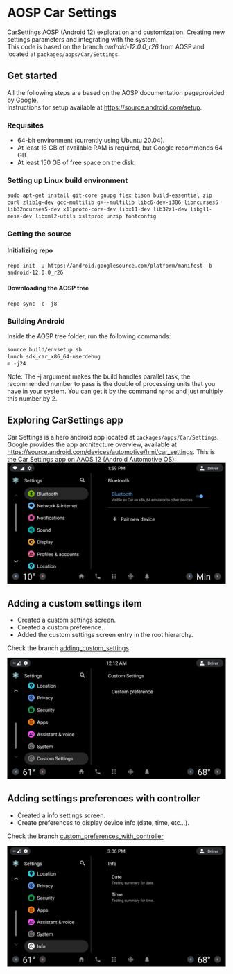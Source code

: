 # AOSP Car Settings
CarSettings AOSP (Android 12) exploration and customization. Creating new settings parameters and integrating with the system.<br>
This code is based on the branch *android-12.0.0_r26* from AOSP and located at `packages/apps/Car/Settings`.

## Get started
All the following steps are based on the AOSP documentation pageprovided by Google.<br>
Instructions for setup available at https://source.android.com/setup.
### Requisites
- 64-bit environment (currently using Ubuntu 20.04).
- At least 16 GB of available RAM is required, but Google recommends 64 GB.
- At least 150 GB of free space on the disk.

### Setting up Linux build environment
```
sudo apt-get install git-core gnupg flex bison build-essential zip curl zlib1g-dev gcc-multilib g++-multilib libc6-dev-i386 libncurses5 lib32ncurses5-dev x11proto-core-dev libx11-dev lib32z1-dev libgl1-mesa-dev libxml2-utils xsltproc unzip fontconfig
```

### Getting the source
#### Initializing repo
```
repo init -u https://android.googlesource.com/platform/manifest -b android-12.0.0_r26
```
#### Downloading the AOSP tree
```
repo sync -c -j8
```

### Building Android
Inside the AOSP tree folder, run the following commands:
```
source build/envsetup.sh
lunch sdk_car_x86_64-userdebug
m -j24
```
Note: The -j argument makes the build handles parallel task, the recommended number to pass is the double of processing units that you have in your system. You can get it by the command `nproc` and just multiply this number by 2.

## Exploring CarSettings app
Car Settings is a hero android app located at `packages/apps/Car/Settings`. Google provides the app architecture overview, available at https://source.android.com/devices/automotive/hmi/car_settings.
This is the Car Settings app on AAOS 12 (Android Automotive OS):
![Settings App](readme/settings_app.png)

## Adding a custom settings item
- Created a custom settings screen.
- Created a custom preference.
- Added the custom settings screen entry in the root hierarchy.

Check the branch [adding_custom_settings](https://github.com/sudoariel/AOSP-CarSettings/tree/adding_custom_settings)

![Settings App modified](readme/CarSettingsModified.png)

## Adding settings preferences with controller
- Created a info settings screen.
- Create preferences to display device info (date, time, etc...).

Check the branch [custom_preferences_with_controller](https://github.com/sudoariel/AOSP-CarSettings/tree/custom_preferences_with_controller)

![Info Settings](readme/info_settings_screen.png)
